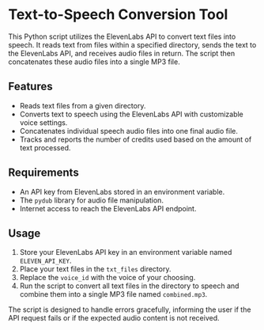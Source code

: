# Text-to-Speech Conversion Tool

This Python script utilizes the ElevenLabs API to convert text files into speech. It reads text from files within a specified directory, sends the text to the ElevenLabs API, and receives audio files in return. The script then concatenates these audio files into a single MP3 file.

## Features

- Reads text files from a given directory.
- Converts text to speech using the ElevenLabs API with customizable voice settings.
- Concatenates individual speech audio files into one final audio file.
- Tracks and reports the number of credits used based on the amount of text processed.

## Requirements

- An API key from ElevenLabs stored in an environment variable.
- The `pydub` library for audio file manipulation.
- Internet access to reach the ElevenLabs API endpoint.

## Usage

1. Store your ElevenLabs API key in an environment variable named `ELEVEN_API_KEY`.
2. Place your text files in the `txt_files` directory.
3. Replace the `voice_id` with the voice of your choosing.
4. Run the script to convert all text files in the directory to speech and combine them into a single MP3 file named `combined.mp3`.

The script is designed to handle errors gracefully, informing the user if the API request fails or if the expected audio content is not received.